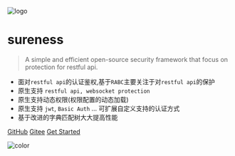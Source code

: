 ![logo](_media/favicon.ico)

# sureness

> A simple and efficient open-source security framework that focus on protection for restful api.

- 面对`restful api`的认证鉴权,基于`RABC`主要关注于对`restful api`的保护
- 原生支持 `restful api, websocket protection`
- 原生支持动态权限(权限配置的动态加载)  
- 原生支持 `jwt`, `Basic Auth` ... 可扩展自定义支持的认证方式  
- 基于改进的字典匹配树大大提高性能  

[GitHub](https://github.com/tomsun28/sureness/)
[Gitee](https://gitee.com/tomsun28/sureness/)
[Get Started](/README.md)

![color](#e23fa6)